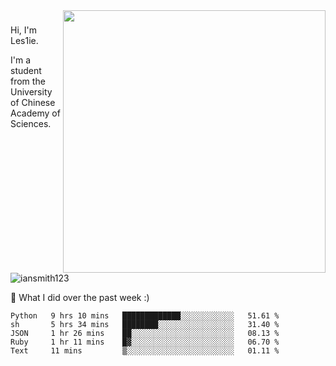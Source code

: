 <img align="right" src="https://github-readme-stats.vercel.app/api?username=iansmith123&show_icons=true&hide_border=true" width="420">

### 
Hi, I'm Les1ie. 

I'm a student from the University of Chinese Academy of Sciences.

<img src="https://komarev.com/ghpvc/?username=iansmith123" alt="iansmith123" />




🔭 What I did over the past week :)
<!--START_SECTION:waka-->
```text
Python   9 hrs 10 mins   █████████████░░░░░░░░░░░░   51.61 % 
sh       5 hrs 34 mins   ████████░░░░░░░░░░░░░░░░░   31.40 % 
JSON     1 hr 26 mins    ██░░░░░░░░░░░░░░░░░░░░░░░   08.13 % 
Ruby     1 hr 11 mins    █▓░░░░░░░░░░░░░░░░░░░░░░░   06.70 % 
Text     11 mins         ▒░░░░░░░░░░░░░░░░░░░░░░░░   01.11 % 
```
<!--END_SECTION:waka-->


<!--
**IanSmith123/IanSmith123** is a ✨ _special_ ✨ repository because its `README.md` (this file) appears on your GitHub profile.
<img src="https://github.githubassets.com/images/spinners/octocat-spinner-64.gif">

Here are some ideas to get you started:

- 🔭 I’m currently working on ...
- 🌱 I’m currently learning ...
- 👯 I’m looking to collaborate on ...
- 🤔 I’m looking for help with ...
- 💬 Ask me about ...
- 📫 How to reach me: ...
- 😄 Pronouns: ...
- ⚡ Fun fact: ...
-->

